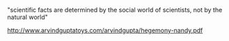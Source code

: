 "scientific facts are determined by the social world of scientists, not by the natural world"

<a href="http://www.arvindguptatoys.com/arvindgupta/hegemony-nandy.pdf" target="_blank">http://www.arvindguptatoys.com/arvindgupta/hegemony-nandy.pdf</a>
